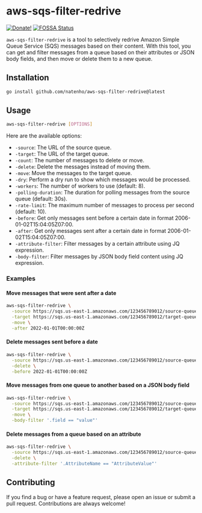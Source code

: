 # aws-sqs-filter-redrive
 [![Donate!](https://img.shields.io/badge/Donate-PayPal-green.svg)](https://www.paypal.com/cgi-bin/webscr?cmd=_donations&business=D5KHS5GJPJ5PQ&currency_code=BRL&source=url)
[![FOSSA Status](https://app.fossa.com/api/projects/git%2Bgithub.com%2Fnatenho%2Faws-sqs-filter-redrive.svg?type=shield)](https://app.fossa.com/projects/git%2Bgithub.com%2Fnatenho%2Faws-sqs-filter-redrive?ref=badge_shield)

`aws-sqs-filter-redrive` is a tool to selectively redrive Amazon Simple Queue Service (SQS) messages based on their content. With this tool, you can get and filter messages from a queue based on their attributes or JSON body fields, and then move or delete them to a new queue.

## Installation

```bash
go install github.com/natenho/aws-sqs-filter-redrive@latest
```

## Usage

```bash
aws-sqs-filter-redrive [OPTIONS]
```

Here are the available options:

- `-source`: The URL of the source queue.
- `-target`: The URL of the target queue.
- `-count`: The number of messages to delete or move.
- `-delete`: Delete the messages instead of moving them.
- `-move`: Move the messages to the target queue.
- `-dry`: Perform a dry run to show which messages would be processed.
- `-workers`: The number of workers to use (default: 8).
- `-polling-duration`: The duration for polling messages from the source queue (default: 30s).
- `-rate-limit`: The maximum number of messages to process per second (default: 10).
- `-before`: Get only messages sent before a certain date in format 2006-01-02T15:04:05Z07:00.
- `-after`: Get only messages sent after a certain date in format 2006-01-02T15:04:05Z07:00.
- `-attribute-filter`: Filter messages by a certain attribute using JQ expression.
- `-body-filter`: Filter messages by JSON body field content using JQ expression.

### Examples

#### Move messages that were sent after a date

```bash
aws-sqs-filter-redrive \
  -source https://sqs.us-east-1.amazonaws.com/123456789012/source-queue \
  -target https://sqs.us-east-1.amazonaws.com/123456789012/target-queue \
  -move \
  -after 2022-01-01T00:00:00Z
```

#### Delete messages sent before a date

```bash
aws-sqs-filter-redrive \
  -source https://sqs.us-east-1.amazonaws.com/123456789012/source-queue \
  -delete \
  -before 2022-01-01T00:00:00Z
```

#### Move messages from one queue to another based on a JSON body field

```bash
aws-sqs-filter-redrive \
  -source https://sqs.us-east-1.amazonaws.com/123456789012/source-queue \
  -target https://sqs.us-east-1.amazonaws.com/123456789012/target-queue \
  -move \
  -body-filter '.field == "value"'
```

#### Delete messages from a queue based on an attribute

```bash
aws-sqs-filter-redrive \
  -source https://sqs.us-east-1.amazonaws.com/123456789012/source-queue \
  -delete \
  -attribute-filter '.AttributeName == "AttributeValue"'
```

## Contributing

If you find a bug or have a feature request, please open an issue or submit a pull request. Contributions are always welcome!